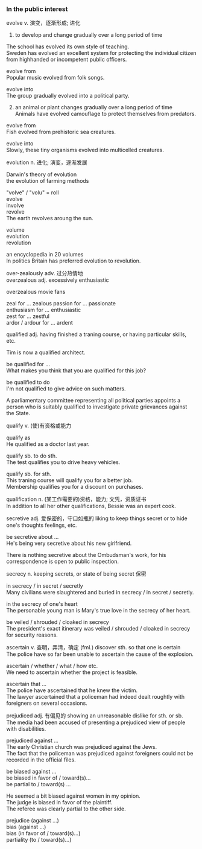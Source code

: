 ### In the public interest  
  
evolve v. 演变，逐渐形成; 进化  
1. to develop and change gradually over a long period of time  
  
The school has evolved its own style of teaching.  
Sweden has evolved an excellent system for protecting the individual citizen from highhanded or incompetent public officers.  
  
evolve from  
Popular music evolved from folk songs.  
  
evolve into  
The group gradually evolved into a political party.  
  
2. an animal or plant changes gradually over a long period of time  
Animals have evolved camouflage to protect themselves from predators.  
  
evolve from  
Fish evolved from prehistoric sea creatures.  
  
evolve into  
Slowly, these tiny organisms evolved into multicelled creatures.  
  
evolution n. 进化; 演变，逐渐发展  
  
Darwin's theory of evolution  
the evolution of farming methods  
  
"volve" / "volu" = roll  
evolve  
involve  
revolve  
The earth revolves aroung the sun.  
  
volume  
evolution  
revolution  
  
an encyclopedia in 20 volumes  
In politics Britain has preferred evolution to revolution.  
  
over-zealously adv. 过分热情地  
overzealous adj. excessively enthusiastic  
  
overzealous movie fans  
  
zeal for ...            zealous
passion for ...         passionate  
enthusiasm for ...      enthusiastic  
zest for ...            zestful  
ardor / ardour for ...  ardent  
  
qualified adj. having finished a traning course, or having particular skills, etc.  
  
Tim is now a qualified architect.  
  
be qualified for ...  
What makes you think that you are qualified for this job?  
  
be qualified to do  
I'm not qualified to give advice on such matters.  
  
A parliamentary committee representing all political parties appoints a person who is suitably qualified to investigate private grievances against the State.  
  
qualify v. (使)有资格或能力  
  
qualify as  
He qualified as a doctor last year.  
  
qualify sb. to do sth.  
The test qualifies you to drive heavy vehicles.  
  
qualify sb. for sth.  
This traning course will qualify you for a better job.  
Membership qualifies you for a discount on purchases.  
  
qualification n. (某工作需要的)资格，能力; 文凭，资质证书  
In addition to all her other qualifications, Bessie was an expert cook.  
  
secretive adj. 爱保密的，守口如瓶的 liking to keep things secret or to hide one's thoughts feelings, etc.  
  
be secretive about ...  
He's being very secretive about his new girlfriend.  
  
There is nothing secretive about the Ombudsman's work, for his correspondence is open to public inspection.  
  
secrecy n. keeping secrets, or state of being secret 保密  
  
in secrecy / in secret / secretly  
Many civilians were slaughtered and buried in secrecy / in secret / secretly.  
  
in the secrecy of one's heart  
The personable young man is Mary's true love in the secrecy of her heart.  
  
be veiled / shrouded / cloaked in secrecy  
The president's exact itinerary was veiled / shrouded / cloaked in secrecy for security reasons.  
  
ascertain v. 查明，弄清，确定 (fml.) discover sth. so that one is certain  
The police have so far been unable to ascertain the cause of the explosion.  
  
ascertain / whether / what / how etc.  
We need to ascertain whether the project is feasible.  
  
ascertain that ...  
The police have ascertained that he knew the victim.  
The lawyer ascertained that a policeman had indeed dealt roughtly with foreigners on several occasions.  
  
prejudiced adj. 有偏见的 showing an unreasonable dislike for sth. or sb.  
The media had been accused of presenting a prejudiced view of people with disabilities.  
  
prejudiced against ...  
The early Christian church was prejudiced against the Jews.  
The fact that the policeman was prejudiced against foreigners could not be recorded in the official files.  
  
be biased against ...  
be biased in favor of / toward(s)...  
be partial to / toward(s) ...  
  
He seemed a bit biased against women in my opinion.  
The judge is biased in favor of the plaintiff.  
The referee was clearly partial to the other side.  
  
prejudice (against ...)  
bias (against ...)  
bias (in favor of / toward(s)...)  
partiality (to / toward(s)...)  

